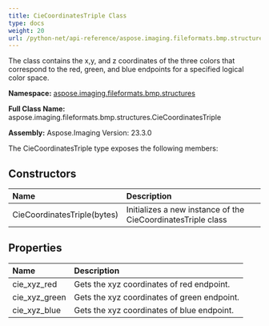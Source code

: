 ```yaml
---
title: CieCoordinatesTriple Class
type: docs
weight: 20
url: /python-net/api-reference/aspose.imaging.fileformats.bmp.structures/ciecoordinatestriple/
---
```


The class contains the x,y, and z coordinates of the three colors that correspond to the red, green, and blue endpoints for a specified logical color space.

**Namespace:** [aspose.imaging.fileformats.bmp.structures](/imaging/python-net/api-reference/aspose.imaging.fileformats.bmp.structures/)

**Full Class Name:** aspose.imaging.fileformats.bmp.structures.CieCoordinatesTriple

**Assembly:**  Aspose.Imaging Version: 23.3.0

The CieCoordinatesTriple type exposes the following members:
## **Constructors**
|**Name**|**Description**|
| :- | :- |
|CieCoordinatesTriple(bytes)|Initializes a new instance of the CieCoordinatesTriple class|
## **Properties**
|**Name**|**Description**|
| :- | :- |
|cie_xyz_red|Gets the xyz coordinates of red endpoint.|
|cie_xyz_green|Gets the xyz coordinates of green endpoint.|
|cie_xyz_blue|Gets the xyz coordinates of blue endpoint.|
